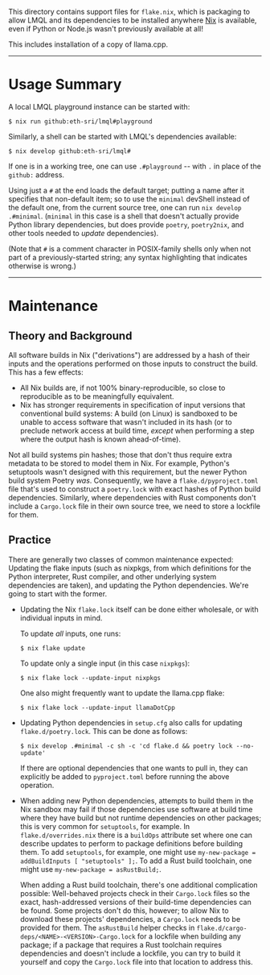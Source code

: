 This directory contains support files for `flake.nix`, which is packaging to allow LMQL and its dependencies to be installed anywhere [Nix](https://nixos.com/) is available, even if Python or Node.js wasn't previously available at all!

This includes installation of a copy of llama.cpp.

---

# Usage Summary

A local LMQL playground instance can be started with:

```console
$ nix run github:eth-sri/lmql#playground
```

Similarly, a shell can be started with LMQL's dependencies available:

```console
$ nix develop github:eth-sri/lmql#
```

If one is in a working tree, one can use `.#playground` -- with `.` in place of the `github:` address.

Using just a `#` at the end loads the default target; putting a name after it specifies that non-default item; so to use the `minimal` devShell instead of the default one, from the current source tree, one can run `nix develop .#minimal`. (`minimal` in this case is a shell that doesn't actually provide Python library dependencies, but does provide `poetry`, `poetry2nix`, and other tools needed to _update_ dependencies).

(Note that `#` is a comment character in POSIX-family shells only when not part of a previously-started string; any syntax highlighting that indicates otherwise is wrong.)

---

# Maintenance

## Theory and Background

All software builds in Nix ("derivations") are addressed by a hash of their inputs and the operations performed on those inputs to construct the build. This has a few effects:

- All Nix builds are, if not 100% binary-reproducible, so close to reproducible as to be meaningfully equivalent.
- Nix has stronger requirements in specification of input versions that conventional build systems: A build (on Linux) is sandboxed to be unable to access software that wasn't included in its hash (or to preclude network access at build time, _except_ when performing a step where the output hash is known ahead-of-time).

Not all build systems pin hashes; those that don't thus require extra metadata to be stored to model them in Nix. For example, Python's setuptools wasn't designed with this requirement, but the newer Python build system Poetry _was_. Consequently, we have a `flake.d/pyproject.toml` file that's used to construct a `poetry.lock` with exact hashes of Python build dependencies. Similarly, where dependencies with Rust components don't include a `Cargo.lock` file in their own source tree, we need to store a lockfile for them.

## Practice

There are generally two classes of common maintenance expected: Updating the flake inputs (such as nixpkgs, from which definitions for the Python interpreter, Rust compiler, and other underlying system dependencies are taken), and updating the Python dependencies. We're going to start with the former.

- Updating the Nix `flake.lock` itself can be done either wholesale, or with individual inputs in mind.

  To update _all_ inputs, one runs:

  ```console
  $ nix flake update
  ```

  To update only a single input (in this case `nixpkgs`):

  ```console
  $ nix flake lock --update-input nixpkgs
  ```

  One also might frequently want to update the llama.cpp flake:

  ```console
  $ nix flake lock --update-input llamaDotCpp
  ```

- Updating Python dependencies in `setup.cfg` also calls for updating `flake.d/poetry.lock`. This can be done as follows:

  ```console
  $ nix develop .#minimal -c sh -c 'cd flake.d && poetry lock --no-update'
  ```

  If there are optional dependencies that one wants to pull in, they can explicitly be added to `pyproject.toml` before running the above operation.

- When adding new Python dependencies, attempts to build them in the Nix sandbox may fail if those dependencies use software at build time where they have build but not runtime dependencies on other packages; this is very common for `setuptools`, for example. In `flake.d/overrides.nix` there is a `buildOps` attribute set where one can describe updates to perform to package definitions before building them. To add `setuptools`, for example, one might use `my-new-package = addBuildInputs [ "setuptools" ];`. To add a Rust build toolchain, one might use `my-new-package = asRustBuild;`.

  When adding a Rust build toolchain, there's one additional complication possible: Well-behaved projects check in their `Cargo.lock` files so the exact, hash-addressed versions of their build-time dependencies can be found. Some projects don't do this, however; to allow Nix to download these projects' dependencies, a `Cargo.lock` needs to be provided for them. The `asRustBuild` helper checks in `flake.d/cargo-deps/<NAME>-<VERSION>-Cargo.lock` for a lockfile when building any package; if a package that requires a Rust toolchain requires dependencies and doesn't include a lockfile, you can try to build it yourself and copy the `Cargo.lock` file into that location to address this.
